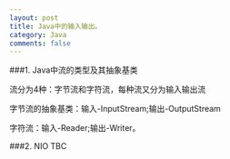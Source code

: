 ```yaml
---
layout: post
title: Java中的输入输出。
category: Java
comments: false
--- 
```

###1. Java中流的类型及其抽象基类
	
 流分为4种：字节流和字符流，每种流又分为输入输出流
	
 字节流的抽象基类：输入-InputStream;输出-OutputStream   

 字符流：输入-Reader;输出-Writer。

###2. NIO
TBC
